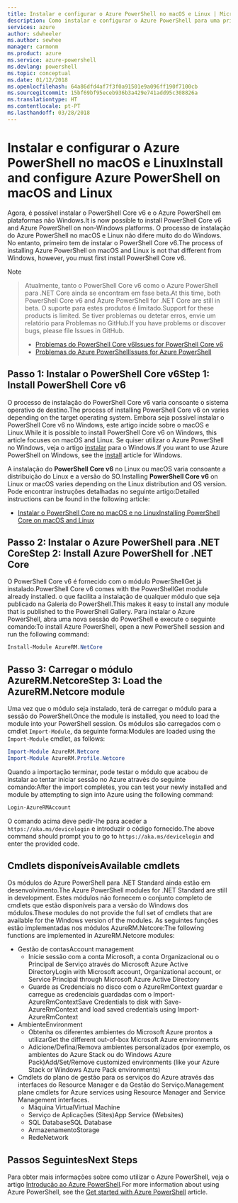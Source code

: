```yaml
---
title: Instalar e configurar o Azure PowerShell no macOS e Linux | Microsoft Docs
description: Como instalar e configurar o Azure PowerShell para uma primeira utilização no macOS e Linux.
services: azure
author: sdwheeler
ms.author: sewhee
manager: carmonm
ms.product: azure
ms.service: azure-powershell
ms.devlang: powershell
ms.topic: conceptual
ms.date: 01/12/2018
ms.openlocfilehash: 64a86dfd4af7f3f0a91501e9a096ff190f7100cb
ms.sourcegitcommit: 15bf69bf95eceb936b3a429e741add95c308826a
ms.translationtype: HT
ms.contentlocale: pt-PT
ms.lasthandoff: 03/28/2018
---
```

# <a name="install-and-configure-azure-powershell-on-macos-and-linux"></a><span data-ttu-id="d0b84-103">Instalar e configurar o Azure PowerShell no macOS e Linux</span><span class="sxs-lookup"><span data-stu-id="d0b84-103">Install and configure Azure PowerShell on macOS and Linux</span></span>

<span data-ttu-id="d0b84-104">Agora, é possível instalar o PowerShell Core v6 e o Azure PowerShell em plataformas não Windows.</span><span class="sxs-lookup"><span data-stu-id="d0b84-104">It is now possible to install PowerShell Core v6 and Azure PowerShell on non-Windows platforms.</span></span>
<span data-ttu-id="d0b84-105">O processo de instalação do Azure PowerShell no macOS e Linux não difere muito do do Windows. No entanto, primeiro tem de instalar o PowerShell Core v6.</span><span class="sxs-lookup"><span data-stu-id="d0b84-105">The process of installing Azure PowerShell on macOS and Linux is not that different from Windows, however, you must first install PowerShell Core v6.</span></span>

> [!NOTE]

> <span data-ttu-id="d0b84-106">Atualmente, tanto o PowerShell Core v6 como o Azure PowerShell para .NET Core ainda se encontram em fase beta.</span><span class="sxs-lookup"><span data-stu-id="d0b84-106">At this time, both PowerShell Core v6 and Azure PowerShell for .NET Core are still in beta.</span></span>
> <span data-ttu-id="d0b84-107">O suporte para estes produtos é limitado.</span><span class="sxs-lookup"><span data-stu-id="d0b84-107">Support for these products is limited.</span></span> <span data-ttu-id="d0b84-108">Se tiver problemas ou detetar erros, envie um relatório para Problemas no GitHub.</span><span class="sxs-lookup"><span data-stu-id="d0b84-108">If you have problems or discover bugs, please file Issues in GitHub.</span></span>
>
> * [<span data-ttu-id="d0b84-109">Problemas do PowerShell Core v6</span><span class="sxs-lookup"><span data-stu-id="d0b84-109">Issues for PowerShell Core v6</span></span>](https://github.com/PowerShell/PowerShell/issues)
> * [<span data-ttu-id="d0b84-110">Problemas do Azure PowerShell</span><span class="sxs-lookup"><span data-stu-id="d0b84-110">Issues for Azure PowerShell</span></span>](https://github.com/azure/azure-docs-powershell/issues)

## <a name="step-1-install-powershell-core-v6"></a><span data-ttu-id="d0b84-111">Passo 1: Instalar o PowerShell Core v6</span><span class="sxs-lookup"><span data-stu-id="d0b84-111">Step 1: Install PowerShell Core v6</span></span>

<span data-ttu-id="d0b84-112">O processo de instalação do PowerShell Core v6 varia consoante o sistema operativo de destino.</span><span class="sxs-lookup"><span data-stu-id="d0b84-112">The process of installing PowerShell Core v6 on varies depending on the target operating system.</span></span>
<span data-ttu-id="d0b84-113">Embora seja possível instalar o PowerShell Core v6 no Windows, este artigo incide sobre o macOS e Linux.</span><span class="sxs-lookup"><span data-stu-id="d0b84-113">While it is possible to install PowerShell Core v6 on Windows, this article focuses on macOS and Linux.</span></span> <span data-ttu-id="d0b84-114">Se quiser utilizar o Azure PowerShell no Windows, veja o artigo [instalar](./install-azurerm-ps.md) para o Windows.</span><span class="sxs-lookup"><span data-stu-id="d0b84-114">If you want to use Azure PowerShell on Windows, see the [install](./install-azurerm-ps.md) article for Windows.</span></span>

<span data-ttu-id="d0b84-115">A instalação do **PowerShell Core v6** no Linux ou macOS varia consoante a distribuição do Linux e a versão do SO.</span><span class="sxs-lookup"><span data-stu-id="d0b84-115">Installing **PowerShell Core v6** on Linux or macOS varies depending on the Linux distribution and OS version.</span></span>
<span data-ttu-id="d0b84-116">Pode encontrar instruções detalhadas no seguinte artigo:</span><span class="sxs-lookup"><span data-stu-id="d0b84-116">Detailed instructions can be found in the following article:</span></span>

- [<span data-ttu-id="d0b84-117">Instalar o PowerShell Core no macOS e no Linux</span><span class="sxs-lookup"><span data-stu-id="d0b84-117">Installing PowerShell Core on macOS and Linux</span></span>](/powershell/scripting/setup/installing-powershell-core-on-macos-and-linux)

## <a name="step-2-install-azure-powershell-for-net-core"></a><span data-ttu-id="d0b84-118">Passo 2: Instalar o Azure PowerShell para .NET Core</span><span class="sxs-lookup"><span data-stu-id="d0b84-118">Step 2: Install Azure PowerShell for .NET Core</span></span>

<span data-ttu-id="d0b84-119">O PowerShell Core v6 é fornecido com o módulo PowerShellGet já instalado.</span><span class="sxs-lookup"><span data-stu-id="d0b84-119">PowerShell Core v6 comes with the PowerShellGet module already installed.</span></span> <span data-ttu-id="d0b84-120">o que facilita a instalação de qualquer módulo que seja publicado na Galeria do PowerShell.</span><span class="sxs-lookup"><span data-stu-id="d0b84-120">This makes it easy to install any module that is published to the PowerShell Gallery.</span></span> <span data-ttu-id="d0b84-121">Para instalar o Azure PowerShell, abra uma nova sessão do PowerShell e execute o seguinte comando:</span><span class="sxs-lookup"><span data-stu-id="d0b84-121">To install Azure PowerShell, open a new PowerShell session and run the following command:</span></span>

```powershell
Install-Module AzureRM.NetCore
```

## <a name="step-3-load-the-azurermnetcore-module"></a><span data-ttu-id="d0b84-122">Passo 3: Carregar o módulo AzureRM.Netcore</span><span class="sxs-lookup"><span data-stu-id="d0b84-122">Step 3: Load the AzureRM.Netcore module</span></span>

<span data-ttu-id="d0b84-123">Uma vez que o módulo seja instalado, terá de carregar o módulo para a sessão do PowerShell.</span><span class="sxs-lookup"><span data-stu-id="d0b84-123">Once the module is installed, you need to load the module into your PowerShell session.</span></span> <span data-ttu-id="d0b84-124">Os módulos são carregados com o cmdlet `Import-Module`, da seguinte forma:</span><span class="sxs-lookup"><span data-stu-id="d0b84-124">Modules are loaded using the `Import-Module` cmdlet, as follows:</span></span>

```powershell
Import-Module AzureRM.Netcore
Import-Module AzureRM.Profile.Netcore
```

<span data-ttu-id="d0b84-125">Quando a importação terminar, pode testar o módulo que acabou de instalar ao tentar iniciar sessão no Azure através do seguinte comando:</span><span class="sxs-lookup"><span data-stu-id="d0b84-125">After the import completes, you can test your newly installed and module by attempting to sign into Azure using the following command:</span></span>

```powershell
Login-AzureRMAccount
```

<span data-ttu-id="d0b84-126">O comando acima deve pedir-lhe para aceder a `https://aka.ms/devicelogin` e introduzir o código fornecido.</span><span class="sxs-lookup"><span data-stu-id="d0b84-126">The above command should prompt you to go to `https://aka.ms/devicelogin` and enter the provided code.</span></span>

## <a name="available-cmdlets"></a><span data-ttu-id="d0b84-127">Cmdlets disponíveis</span><span class="sxs-lookup"><span data-stu-id="d0b84-127">Available cmdlets</span></span>

<span data-ttu-id="d0b84-128">Os módulos do Azure PowerShell para .NET Standard ainda estão em desenvolvimento.</span><span class="sxs-lookup"><span data-stu-id="d0b84-128">The Azure PowerShell modules for .NET Standard are still in development.</span></span> <span data-ttu-id="d0b84-129">Estes módulos não fornecem o conjunto completo de cmdlets que estão disponíveis para a versão do Windows dos módulos.</span><span class="sxs-lookup"><span data-stu-id="d0b84-129">These modules do not provide the full set of cmdlets that are available for the Windows version of the modules.</span></span> <span data-ttu-id="d0b84-130">As seguintes funções estão implementadas nos módulos AzureRM.Netcore:</span><span class="sxs-lookup"><span data-stu-id="d0b84-130">The following functions are implemented in AzureRM.Netcore modules:</span></span>

* <span data-ttu-id="d0b84-131">Gestão de contas</span><span class="sxs-lookup"><span data-stu-id="d0b84-131">Account management</span></span>
  - <span data-ttu-id="d0b84-132">Inicie sessão com a conta Microsoft, a conta Organizacional ou o Principal de Serviço através do Microsoft Azure Active Directory</span><span class="sxs-lookup"><span data-stu-id="d0b84-132">Login with Microsoft account, Organizational account, or Service Principal through Microsoft Azure Active Directory</span></span>
  - <span data-ttu-id="d0b84-133">Guarde as Credenciais no disco com o AzureRmContext guardar e carregue as credenciais guardadas com o Import-AzureRmContext</span><span class="sxs-lookup"><span data-stu-id="d0b84-133">Save Credentials to disk with Save-AzureRmContext and load saved credentials using Import-AzureRmContext</span></span>
* <span data-ttu-id="d0b84-134">Ambiente</span><span class="sxs-lookup"><span data-stu-id="d0b84-134">Environment</span></span>
  - <span data-ttu-id="d0b84-135">Obtenha os diferentes ambientes do Microsoft Azure prontos a utilizar</span><span class="sxs-lookup"><span data-stu-id="d0b84-135">Get the different out-of-box Microsoft Azure environments</span></span>
  - <span data-ttu-id="d0b84-136">Adicione/Defina/Remova ambientes personalizados (por exemplo, os ambientes do Azure Stack ou do Windows Azure Pack)</span><span class="sxs-lookup"><span data-stu-id="d0b84-136">Add/Set/Remove customized environments (like your Azure Stack or Windows Azure Pack environments)</span></span>
* <span data-ttu-id="d0b84-137">Cmdlets do plano de gestão para os serviços do Azure através das interfaces do Resource Manager e da Gestão do Serviço.</span><span class="sxs-lookup"><span data-stu-id="d0b84-137">Management plane cmdlets for Azure services using Resource Manager and Service Management interfaces.</span></span>
  - <span data-ttu-id="d0b84-138">Máquina Virtual</span><span class="sxs-lookup"><span data-stu-id="d0b84-138">Virtual Machine</span></span>
  - <span data-ttu-id="d0b84-139">Serviço de Aplicações (Sites)</span><span class="sxs-lookup"><span data-stu-id="d0b84-139">App Service (Websites)</span></span>
  - <span data-ttu-id="d0b84-140">SQL Database</span><span class="sxs-lookup"><span data-stu-id="d0b84-140">SQL Database</span></span>
  - <span data-ttu-id="d0b84-141">Armazenamento</span><span class="sxs-lookup"><span data-stu-id="d0b84-141">Storage</span></span>
  - <span data-ttu-id="d0b84-142">Rede</span><span class="sxs-lookup"><span data-stu-id="d0b84-142">Network</span></span>

## <a name="next-steps"></a><span data-ttu-id="d0b84-143">Passos Seguintes</span><span class="sxs-lookup"><span data-stu-id="d0b84-143">Next Steps</span></span>

<span data-ttu-id="d0b84-144">Para obter mais informações sobre como utilizar o Azure PowerShell, veja o artigo [Introdução ao Azure PowerShell](get-started-azureps.md).</span><span class="sxs-lookup"><span data-stu-id="d0b84-144">For more information about using Azure PowerShell, see the [Get started with Azure PowerShell](get-started-azureps.md) article.</span></span>
